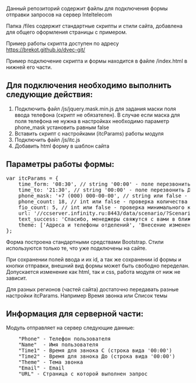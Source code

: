 Данный репозиторий содержит файлы для подключения формы отправки запросов на сервер Inteltelecom

Папка /files содержит стандартные скрипты и стили сайта, добавлена для общего оформления страницы с примером.

Пример работы скрипта доступен по адресу <a href="https://brekot.github.io/dvec-git/" target="_blank">https://brekot.github.io/dvec-git/</a>

Пример подключение скрипта и формы находится в файле /index.html в нижней его части.

<h2>Для подключения необходимо выполнить следующие действия:</h2>

<ol>
    <li>Подключить файл /js/jquery.mask.min.js для задания маски поля ввода телефона (скрипт не обязателен). В случае если маска для поля телефона не нужна в настройках необходимо параметр phone_mask установить равным false</li>
    <li>Вставить скрипт с настройками (itcParams) работы модуля</li>
    <li>Подключить файл /js/itc.js</li>
    <li>Добавить html форму в шаблон сайта</li>
</ol>

<h2>Параметры работы формы:</h2>

<pre>
var itcParams = {
	time_form: '08:30', // string '00:00' - поле перезвонить С
	time_to: '21:30', // string '00:00' - поле перезвонить ДО
	phone_mask: '+7 (000) 000-00-00', // string или false - маска телефона
	phone_count: 18, // int или false - проверка количества знаков телефона
	fio_count: 5, // int или false - проверка минимального количество знаков в фио
	url: '//ccserver.infinity.ru:8443/data/scenario/?ScenarioName=callback', // string - адрес отправки
	text_success: 'Спасибо, менеджеры свяжутся с вами в ближайшее время!', // string - текст удачной отправки запроса
	theme: ['Адреса и телефоны отделений', 'Внесение изменений в лицевой счет', 'Договор энергоснабжения', 'Дополнительные платные сервисы', 'Интернет-поддержка'] // array - список тем
};
</pre>

Форма построена стандартными средствами Bootstrap. Стили используются только те, что уже подключены на сайте.

При сохранении полей ввода и их id, а так же сохранении id формы и кнопки отправки, внешний вид формы может быть свободно переделан. Допускается изменение как html, так и css, работа модуля от ниж не зависит.

Для разных регионов (частей сайта) достаточно передавать разные настройки itcParams. Например Время звонка или Список темы 

<h2>Информация для серверной части:</h2>

Модуль отправляет на сервер следующие данные:

<pre>
    "Phone"	- Телефон пользователя
    "Name"	- Имя пользователя
    "Time1"	- Время для звнока С (строка вида '00:00')
    "Time2"	- Время для звнока До (строка вида '00:00')
    "Theme" - Тема звонка
    "Email" - Email
    "URL" - Страница с которой выполнен запрос
</pre>